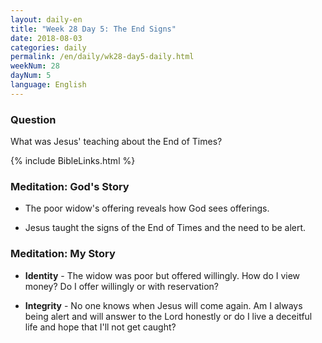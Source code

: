 ```yaml
---
layout: daily-en
title: "Week 28 Day 5: The End Signs"
date: 2018-08-03 
categories: daily
permalink: /en/daily/wk28-day5-daily.html
weekNum: 28
dayNum: 5
language: English
---
```


### Question     
What was Jesus' teaching about the End of Times?

{% include BibleLinks.html %} 

### Meditation: God's Story   
+ The poor widow's offering reveals how God sees offerings. 

+ Jesus taught the signs of the End of Times and the need to be alert. 

### Meditation: My Story   
+ **Identity** - The widow was poor but offered willingly. How do I view money? Do I offer willingly or with reservation? 

+ **Integrity** - No one knows when Jesus will come again. Am I always being alert and will answer to the Lord honestly or do I live a deceitful life and hope that I'll not get caught?   
